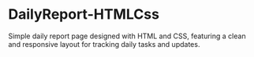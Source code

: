 # DailyReport-HTMLCss
Simple daily report page designed with HTML and CSS, featuring a clean and responsive layout for tracking daily tasks and updates.
